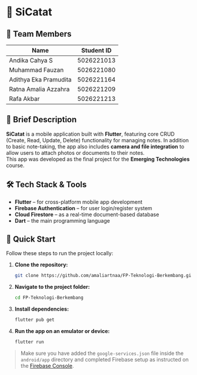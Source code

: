 # 📒 SiCatat

## 👥 Team Members

| Name                      | Student ID  |
|---------------------------|-------------|
| Andika Cahya S            | 5026221013  |
| Muhammad Fauzan           | 5026221080  |
| Adithya Eka Pramudita     | 5026221164  |
| Ratna Amalia Azzahra      | 5026221209  |
| Rafa Akbar                | 5026221213  |

## 📝 Brief Description

**SiCatat** is a mobile application built with **Flutter**, featuring core CRUD (Create, Read, Update, Delete) functionality for managing notes. In addition to basic note-taking, the app also includes **camera and file integration** to allow users to attach photos or documents to their notes.  
This app was developed as the final project for the **Emerging Technologies** course.

## 🛠️ Tech Stack & Tools

- **Flutter** – for cross-platform mobile app development
- **Firebase Authentication** – for user login/register system
- **Cloud Firestore** – as a real-time document-based database
- **Dart** – the main programming language

## 🚀 Quick Start

Follow these steps to run the project locally:

1. **Clone the repository:**

    ```bash
    git clone https://github.com/amaliartnaa/FP-Teknologi-Berkembang.git
    ```

2. **Navigate to the project folder:**

    ```bash
    cd FP-Teknologi-Berkembang
    ```

3. **Install dependencies:**

    ```bash
    flutter pub get
    ```

4. **Run the app on an emulator or device:**

    ```bash
    flutter run
    ```

> Make sure you have added the `google-services.json` file inside the `android/app` directory and completed Firebase setup as instructed on the [Firebase Console](https://console.firebase.google.com/).